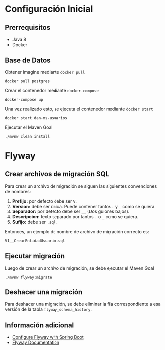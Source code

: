 # Configuración Inicial

## Prerrequisitos

-   Java 8
-   Docker

## Base de Datos

Obtener imagine mediante `docker pull`

```
docker pull postgres
```

Crear el contenedor mediante `docker-compose`

```
docker-compose up
```

Una vez realizado esto, se ejecuta el contenedor mediante `docker start`

```
docker start dan-ms-usuarios
```

Ejecutar el Maven Goal

```
./mvnw clean install
```

# Flyway

## Crear archivos de migración SQL

Para crear un archivo de migración se siguen las siguientes convenciones de nombres:

1. **Prefijo:** por defecto debe ser `V`.
2. **Version:** debe ser única. Puede contener tantos `.` y `_` como se quiera.
3. **Separador:** por defecto debe ser `__` (Dos guiones bajos).
4. **Descripcion:** texto separado por tantos `.` o `_` como se quiera.
5. **Sufijo:** debe ser `.sql`.

Entonces, un ejemplo de nombre de archivo de migración correcto es:

```
V1__CrearEntidadUsuario.sql
```

## Ejecutar migración

Luego de crear un archivo de migración, se debe ejecutar el Maven Goal

```
./mvnw flyway:migrate
```

## Deshacer una migración

Para deshacer una migración, se debe eliminar la fila correspondiente a esa versión de la tabla `flyway_schema_history`.

## Información adicional

-   [Configure Flyway with Spring Boot](https://medium.com/@tejozarkar/configure-flyway-with-spring-boot-9493aebf336b)
-   [Flyway Documentation](https://flywaydb.org/documentation/)
